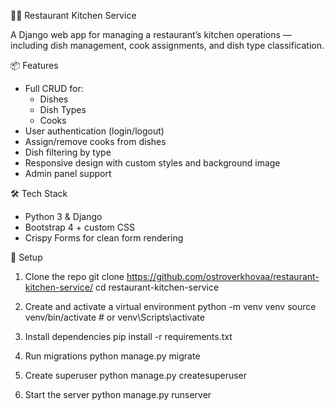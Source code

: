 🧑‍🍳 Restaurant Kitchen Service

A Django web app for managing a restaurant’s kitchen operations — 
including dish management, cook assignments, and dish type classification.

📦 Features

- Full CRUD for:
  - Dishes
  - Dish Types
  - Cooks
- User authentication (login/logout)
- Assign/remove cooks from dishes
- Dish filtering by type
- Responsive design with custom styles and background image
- Admin panel support

 🛠 Tech Stack

- Python 3 & Django
- Bootstrap 4 + custom CSS
- Crispy Forms for clean form rendering

📁 Setup

1. Clone the repo
git clone https://github.com/ostroverkhovaa/restaurant-kitchen-service/
cd restaurant-kitchen-service

2. Create and activate a virtual environment
python -m venv venv
source venv/bin/activate  # or venv\Scripts\activate

3. Install dependencies
pip install -r requirements.txt

4. Run migrations
python manage.py migrate

5. Create superuser
python manage.py createsuperuser

6. Start the server
python manage.py runserver
